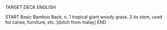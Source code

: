TARGET DECK
ENGLISH

START
Basic
Bamboo
Back: n. 1 tropical giant woody grass. 2 its stem, used for canes, furniture, etc. [dutch from malay]
END
